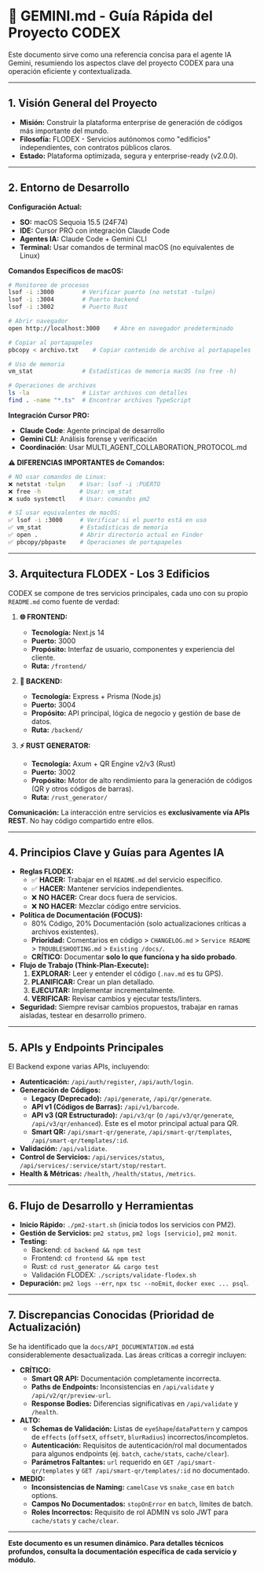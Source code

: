 # 🚀 GEMINI.md - Guía Rápida del Proyecto CODEX

Este documento sirve como una referencia concisa para el agente IA Gemini, resumiendo los aspectos clave del proyecto CODEX para una operación eficiente y contextualizada.

---

## 1. Visión General del Proyecto

*   **Misión:** Construir la plataforma enterprise de generación de códigos más importante del mundo.
*   **Filosofía:** FLODEX - Servicios autónomos como "edificios" independientes, con contratos públicos claros.
*   **Estado:** Plataforma optimizada, segura y enterprise-ready (v2.0.0).

---

## 2. Entorno de Desarrollo

**Configuración Actual:**
*   **SO:** macOS Sequoia 15.5 (24F74)
*   **IDE:** Cursor PRO con integración Claude Code
*   **Agentes IA:** Claude Code + Gemini CLI
*   **Terminal:** Usar comandos de terminal macOS (no equivalentes de Linux)

**Comandos Específicos de macOS:**
```bash
# Monitoreo de procesos
lsof -i :3000        # Verificar puerto (no netstat -tulpn)
lsof -i :3004        # Puerto backend
lsof -i :3002        # Puerto Rust

# Abrir navegador
open http://localhost:3000    # Abre en navegador predeterminado

# Copiar al portapapeles
pbcopy < archivo.txt    # Copiar contenido de archivo al portapapeles

# Uso de memoria
vm_stat              # Estadísticas de memoria macOS (no free -h)

# Operaciones de archivos
ls -la               # Listar archivos con detalles
find . -name "*.ts"  # Encontrar archivos TypeScript
```

**Integración Cursor PRO:**
*   **Claude Code**: Agente principal de desarrollo
*   **Gemini CLI**: Análisis forense y verificación
*   **Coordinación**: Usar MULTI_AGENT_COLLABORATION_PROTOCOL.md

**⚠️ DIFERENCIAS IMPORTANTES de Comandos:**
```bash
# NO usar comandos de Linux:
❌ netstat -tulpn    # Usar: lsof -i :PUERTO
❌ free -h           # Usar: vm_stat
❌ sudo systemctl    # Usar: comandos pm2

# SÍ usar equivalentes de macOS:
✅ lsof -i :3000     # Verificar si el puerto está en uso
✅ vm_stat           # Estadísticas de memoria
✅ open .            # Abrir directorio actual en Finder
✅ pbcopy/pbpaste    # Operaciones de portapapeles
```

---

## 3. Arquitectura FLODEX - Los 3 Edificios

CODEX se compone de tres servicios principales, cada uno con su propio `README.md` como fuente de verdad:

1.  **🌐 FRONTEND:**
    *   **Tecnología:** Next.js 14
    *   **Puerto:** 3000
    *   **Propósito:** Interfaz de usuario, componentes y experiencia del cliente.
    *   **Ruta:** `/frontend/`

2.  **🔧 BACKEND:**
    *   **Tecnología:** Express + Prisma (Node.js)
    *   **Puerto:** 3004
    *   **Propósito:** API principal, lógica de negocio y gestión de base de datos.
    *   **Ruta:** `/backend/`

3.  **⚡ RUST GENERATOR:**
    *   **Tecnología:** Axum + QR Engine v2/v3 (Rust)
    *   **Puerto:** 3002
    *   **Propósito:** Motor de alto rendimiento para la generación de códigos (QR y otros códigos de barras).
    *   **Ruta:** `/rust_generator/`

**Comunicación:** La interacción entre servicios es **exclusivamente vía APIs REST**. No hay código compartido entre ellos.

---

## 4. Principios Clave y Guías para Agentes IA

*   **Reglas FLODEX:**
    *   ✅ **HACER:** Trabajar en el `README.md` del servicio específico.
    *   ✅ **HACER:** Mantener servicios independientes.
    *   ❌ **NO HACER:** Crear docs fuera de servicios.
    *   ❌ **NO HACER:** Mezclar código entre servicios.
*   **Política de Documentación (FOCUS):**
    *   80% Código, 20% Documentación (solo actualizaciones críticas a archivos existentes).
    *   **Prioridad:** Comentarios en código > `CHANGELOG.md` > `Service README` > `TROUBLESHOOTING.md` > `Existing /docs/`.
    *   **CRÍTICO:** Documentar **solo lo que funciona y ha sido probado**.
*   **Flujo de Trabajo (Think-Plan-Execute):**
    1.  **EXPLORAR:** Leer y entender el código (`.nav.md` es tu GPS).
    2.  **PLANIFICAR:** Crear un plan detallado.
    3.  **EJECUTAR:** Implementar incrementalmente.
    4.  **VERIFICAR:** Revisar cambios y ejecutar tests/linters.
*   **Seguridad:** Siempre revisar cambios propuestos, trabajar en ramas aisladas, testear en desarrollo primero.

---

## 5. APIs y Endpoints Principales

El Backend expone varias APIs, incluyendo:

*   **Autenticación:** `/api/auth/register`, `/api/auth/login`.
*   **Generación de Códigos:**
    *   **Legacy (Deprecado):** `/api/generate`, `/api/qr/generate`.
    *   **API v1 (Códigos de Barras):** `/api/v1/barcode`.
    *   **API v3 (QR Estructurado):** `/api/v3/qr` (o `/api/v3/qr/generate`, `/api/v3/qr/enhanced`). Este es el motor principal actual para QR.
    *   **Smart QR:** `/api/smart-qr/generate`, `/api/smart-qr/templates`, `/api/smart-qr/templates/:id`.
*   **Validación:** `/api/validate`.
*   **Control de Servicios:** `/api/services/status`, `/api/services/:service/start/stop/restart`.
*   **Health & Métricas:** `/health`, `/health/status`, `/metrics`.

---

## 6. Flujo de Desarrollo y Herramientas

*   **Inicio Rápido:** `./pm2-start.sh` (inicia todos los servicios con PM2).
*   **Gestión de Servicios:** `pm2 status`, `pm2 logs [servicio]`, `pm2 monit`.
*   **Testing:**
    *   Backend: `cd backend && npm test`
    *   Frontend: `cd frontend && npm test`
    *   Rust: `cd rust_generator && cargo test`
    *   Validación FLODEX: `./scripts/validate-flodex.sh`
*   **Depuración:** `pm2 logs --err`, `npx tsc --noEmit`, `docker exec ... psql`.

---

## 7. Discrepancias Conocidas (Prioridad de Actualización)

Se ha identificado que la `docs/API_DOCUMENTATION.md` está considerablemente desactualizada. Las áreas críticas a corregir incluyen:

*   **CRÍTICO:**
    *   **Smart QR API:** Documentación completamente incorrecta.
    *   **Paths de Endpoints:** Inconsistencias en `/api/validate` y `/api/v2/qr/preview-url`.
    *   **Response Bodies:** Diferencias significativas en `/api/validate` y `/health`.
*   **ALTO:**
    *   **Schemas de Validación:** Listas de `eyeShape`/`dataPattern` y campos de `effects` (`offsetX`, `offsetY`, `blurRadius`) incorrectos/incompletos.
    *   **Autenticación:** Requisitos de autenticación/rol mal documentados para algunos endpoints (ej. `batch`, `cache/stats`, `cache/clear`).
    *   **Parámetros Faltantes:** `url` requerido en `GET /api/smart-qr/templates` y `GET /api/smart-qr/templates/:id` no documentado.
*   **MEDIO:**
    *   **Inconsistencias de Naming:** `camelCase` vs `snake_case` en `batch` options.
    *   **Campos No Documentados:** `stopOnError` en `batch`, límites de batch.
    *   **Roles Incorrectos:** Requisito de rol ADMIN vs solo JWT para `cache/stats` y `cache/clear`.

---

**Este documento es un resumen dinámico. Para detalles técnicos profundos, consulta la documentación específica de cada servicio y módulo.**